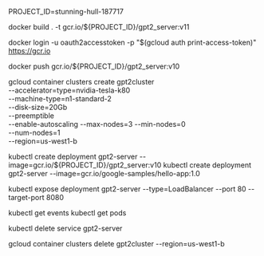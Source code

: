 PROJECT_ID=stunning-hull-187717

docker build . -t gcr.io/${PROJECT_ID}/gpt2_server:v11

docker login -u oauth2accesstoken -p "$(gcloud auth print-access-token)" https://gcr.io

docker push gcr.io/${PROJECT_ID}/gpt2_server:v10

gcloud container clusters create gpt2cluster \
  --accelerator=type=nvidia-tesla-k80 \
  --machine-type=n1-standard-2 \
  --disk-size=20Gb \
  --preemptible \
  --enable-autoscaling --max-nodes=3 --min-nodes=0 \
  --num-nodes=1 \
  --region=us-west1-b

kubectl create deployment gpt2-server --image=gcr.io/${PROJECT_ID}/gpt2_server:v10
kubectl create deployment gpt2-server --image=gcr.io/google-samples/hello-app:1.0

kubectl expose deployment gpt2-server --type=LoadBalancer --port 80 --target-port 8080

kubectl get events
kubectl get pods

kubectl delete service gpt2-server

gcloud container clusters delete gpt2cluster --region=us-west1-b
